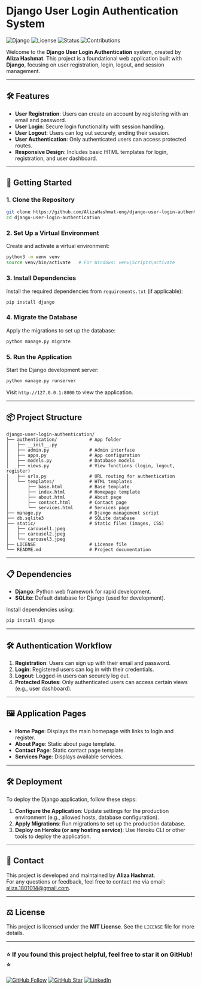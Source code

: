 # Django User Login Authentication System

![Django](https://img.shields.io/badge/Django-v3.2-green.svg) 
![License](https://img.shields.io/badge/license-MIT-blue.svg) 
![Status](https://img.shields.io/badge/status-Active-brightgreen.svg) 
![Contributions](https://img.shields.io/badge/contributions-welcome-orange.svg)

Welcome to the **Django User Login Authentication** system, created by **Aliza Hashmat**. This project is a foundational web application built with **Django**, focusing on user registration, login, logout, and session management.

---

## 🛠️ Features

- **User Registration**: Users can create an account by registering with an email and password.
- **User Login**: Secure login functionality with session handling.
- **User Logout**: Users can log out securely, ending their session.
- **User Authentication**: Only authenticated users can access protected routes.
- **Responsive Design**: Includes basic HTML templates for login, registration, and user dashboard.

---

## 🚀 Getting Started

### 1. Clone the Repository

```bash
git clone https://github.com/AlizaHashmat-eng/django-user-login-authentication.git
cd django-user-login-authentication
```

### 2. Set Up a Virtual Environment

Create and activate a virtual environment:

```bash
python3 -m venv venv
source venv/bin/activate   # For Windows: venv\Scripts\activate
```

### 3. Install Dependencies

Install the required dependencies from `requirements.txt` (if applicable):

```bash
pip install django
```

### 4. Migrate the Database

Apply the migrations to set up the database:

```bash
python manage.py migrate
```

### 5. Run the Application

Start the Django development server:

```bash
python manage.py runserver
```

Visit `http://127.0.0.1:8000` to view the application.

---

## 📦 Project Structure

```plaintext
django-user-login-authentication/
├── authentication/            # App folder
│   ├── __init__.py
│   ├── admin.py               # Admin interface
│   ├── apps.py                # App configuration
│   ├── models.py              # Database models
│   ├── views.py               # View functions (login, logout, register)
│   ├── urls.py                # URL routing for authentication
│   └── templates/             # HTML templates
│       ├── base.html          # Base template
│       ├── index.html         # Homepage template
│       ├── about.html         # About page
│       ├── contact.html       # Contact page
│       └── services.html      # Services page
├── manage.py                  # Django management script
├── db.sqlite3                 # SQLite database
├── static/                    # Static files (images, CSS)
│   ├── carousel1.jpeg
│   ├── carousel2.jpeg
│   └── carousel3.jpeg
├── LICENSE                    # License file
└── README.md                  # Project documentation
```

---

## 📋 Dependencies

- **Django**: Python web framework for rapid development.
- **SQLite**: Default database for Django (used for development).

Install dependencies using:

```bash
pip install django
```

---

## 🛠️ Authentication Workflow

1. **Registration**: Users can sign up with their email and password.
2. **Login**: Registered users can log in with their credentials.
3. **Logout**: Logged-in users can securely log out.
4. **Protected Routes**: Only authenticated users can access certain views (e.g., user dashboard).

---

## 🖼️ Application Pages

- **Home Page**: Displays the main homepage with links to login and register.
- **About Page**: Static about page template.
- **Contact Page**: Static contact page template.
- **Services Page**: Displays available services.
  
---

## 🛠️ Deployment

To deploy the Django application, follow these steps:

1. **Configure the Application**: Update settings for the production environment (e.g., allowed hosts, database configuration).
2. **Apply Migrations**: Run migrations to set up the production database.
3. **Deploy on Heroku (or any hosting service)**: Use Heroku CLI or other tools to deploy the application.

---

## 📧 Contact

This project is developed and maintained by **Aliza Hashmat**.  
For any questions or feedback, feel free to contact me via email: [aliza.1801014@gmail.com](mailto:aliza.1801014@gmail.com).

---

## ⚖️ License

This project is licensed under the **MIT License**. See the `LICENSE` file for more details.

---

### ⭐ If you found this project helpful, feel free to star it on GitHub! ⭐

[![GitHub Follow](https://img.shields.io/github/followers/AlizaHashmat-eng?label=Follow&style=social)](https://github.com/AlizaHashmat-eng) [![GitHub Star](https://img.shields.io/github/stars/AlizaHashmat-eng/django-user-login-authentication?style=social)](https://github.com/AlizaHashmat-eng/django-user-login-authentication/stargazers) [![LinkedIn](https://img.shields.io/badge/LinkedIn-Aliza%20Hashmat-blue)](https://www.linkedin.com/in/aliza-hashmat)
```
